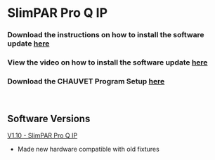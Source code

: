 # SlimPAR Pro Q IP

### Download the instructions on how to install the software update [here](https://github.com/Chauvet-DJ/SLIMPARPROQIP/blob/c0145f723ff68ee2db478b39ec033b56569438d4/Firmware%20Update%20Installation%20Instructions/Firmware%20update%20installation%20instructions.doc)
### View the video on how to install the software update [here](https://github.com/Chauvet-DJ/SLIMPARPROQIP/blob/c0145f723ff68ee2db478b39ec033b56569438d4/Firmware%20Update%20Installation%20Instructions/Firmware%20update%20installation%20video.mp4)
### Download the CHAUVET Program Setup [here](https://github.com/Chauvet-DJ/SLIMPARPROQIP/blob/c0145f723ff68ee2db478b39ec033b56569438d4/CHAUVET%20Program%20setup.zip)

&nbsp;

## Software Versions

[V1.10 - SlimPAR Pro Q IP](https://github.com/Chauvet-DJ/SLIMPARPROQIP/blob/c0145f723ff68ee2db478b39ec033b56569438d4/Firmware/V1.10.zip)
- Made new hardware compatible with old fixtures
